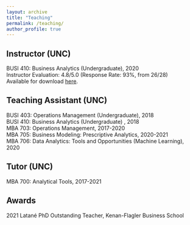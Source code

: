 ```yaml
---
layout: archive
title: "Teaching"
permalink: /teaching/
author_profile: true
---
```


## Instructor (UNC)
BUSI 410: Business Analytics (Undergraduate), 2020 \
Instructor Evaluation: 4.8/5.0 (Response Rate: 93%, from 26/28) \
Available for download [here](/files/pdf/CourseEvals_BUSI410.pdf).

## Teaching Assistant (UNC)
BUSI 403: Operations Management (Undergraduate), 2018 \
BUSI 410: Business Analytics (Undergraduate) , 2018 \
MBA 703: Operations Management, 2017-2020 \
MBA 705: Business Modeling: Prescriptive Analytics, 2020-2021 \
MBA 706: Data Analytics: Tools and Opportunities (Machine Learning), 2020

## Tutor (UNC)
MBA 700: Analytical Tools, 2017-2021

## Awards
2021 Latané PhD Outstanding Teacher, Kenan-Flagler Business School
